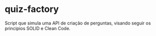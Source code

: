 # quiz-factory
Script que simula uma API de criação de perguntas, visando seguir os principios SOLID e Clean Code.
